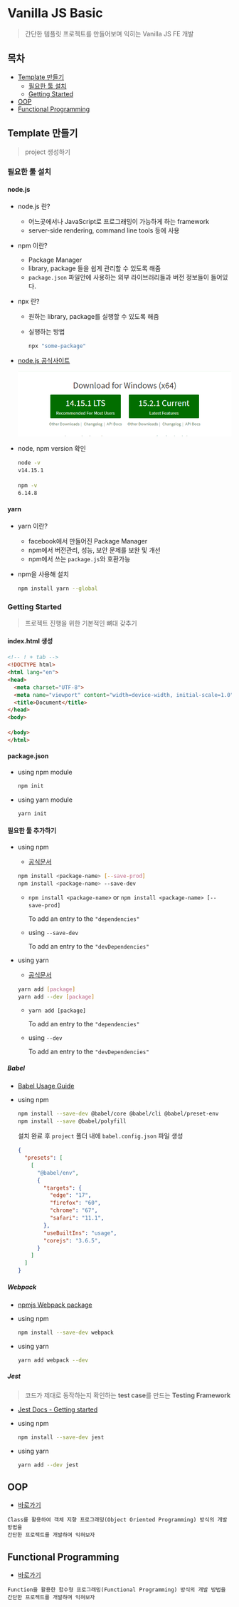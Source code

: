 # Vanilla JS Basic

> 간단한 템플릿 프로젝트를 만들어보며 익히는 Vanilla JS FE 개발

## 목차

* [Template 만들기](#template-만들기)
  * [필요한 툴 설치](#필요한-툴-설치)
  * [Getting Started](#getting-started)
* [OOP](#oop)
* [Functional Programming](#functional-programming)

## Template 만들기

> project 생성하기

### 필요한 툴 설치

#### node.js

* node.js 란?

  * 어느곳에서나 JavaScript로 프로그래밍이 가능하게 하는 framework
  * server-side rendering, command line tools 등에 사용

* npm 이란?

  * Package Manager
  * library, package 들을 쉽게 관리할 수 있도록 해줌
  * `package.json` 파일안에 사용하는 외부 라이브러리들과 버전 정보들이 들어있다.

* npx 란?

  * 원하는 library, package를 실행할 수 있도록 해줌

  * 실행하는 방법

    ```bash
    npx "some-package"
    ```

* [node.js 공식사이트](https://nodejs.org/en/)

  ![download nodejs](https://github.com/mooyeon-choi/TIL/blob/master/web/frontend/react/getting_started/images/download_nodejs.png?raw=true)

* node, npm version 확인

  ```bash
  node -v
  v14.15.1
  
  npm -v
  6.14.8
  ```

#### yarn

* yarn 이란?

  * facebook에서 만들어진 Package Manager
  * npm에서 버전관리, 성능, 보안 문제를 보완 및 개선
  * npm에서 쓰는 `package.js`와 호환가능

* npm을 사용해 설치

  ```bash
  npm install yarn --global
  ```

### Getting Started

> 프로젝트 진행을 위한 기본적인 뼈대 갖추기

#### index.html 생성

```html
<!-- ! + tab -->
<!DOCTYPE html>
<html lang="en">
<head>
  <meta charset="UTF-8">
  <meta name="viewport" content="width=device-width, initial-scale=1.0">
  <title>Document</title>
</head>
<body>
  
</body>
</html>
```

#### package.json

* using npm module

  ```bash
  npm init
  ```

* using yarn module

  ```bash
  yarn init
  ```

#### 필요한 툴 추가하기

* using npm

  * [공식문서](https://docs.npmjs.com/specifying-dependencies-and-devdependencies-in-a-package-json-file)

  ```bash
  npm install <package-name> [--save-prod]
  npm install <package-name> --save-dev
  ```

  * `npm install <package-name>` or `npm install <package-name> [--save-prod]`

    To add an entry to the `"dependencies"`

  * using `--save-dev`

    To add an entry to the `"devDependencies"`

* using yarn

  * [공식문서](https://classic.yarnpkg.com/en/docs/managing-dependencies)

  ```bash
  yarn add [package]
  yarn add --dev [package]
  ```

  * `yarn add [package]`

    To add an entry to the `"dependencies"`

  * using `--dev`

    To add an entry to the `"devDependencies"`

##### Babel

* [Babel Usage Guide](https://babeljs.io/docs/en/usage)

* using npm

  ```bash
  npm install --save-dev @babel/core @babel/cli @babel/preset-env
  npm install --save @babel/polyfill
  ```

  설치 완료 후 `project` 폴더 내에 `babel.config.json` 파일 생성

  ```json
  {
    "presets": [
      [
        "@babel/env",
        {
          "targets": {
            "edge": "17",
            "firefox": "60",
            "chrome": "67",
            "safari": "11.1",
          },
          "useBuiltIns": "usage",
          "corejs": "3.6.5",
        }
      ]
    ]
  }
  ```

##### Webpack

* [npmjs Webpack package](https://www.npmjs.com/package/webpack)

* using npm

  ```bash
  npm install --save-dev webpack
  ```

* using yarn

  ```bash
  yarn add webpack --dev
  ```

##### Jest

> 코드가 제대로 동작하는지 확인하는 **test case**를 만드는 **Testing Framework**

* [Jest Docs - Getting started](https://jestjs.io/docs/en/getting-started)

* using npm

  ```bash
  npm install --save-dev jest
  ```

* using yarn

  ```bash
  yarn add --dev jest
  ```

## OOP

* [바로가기](./oop)

```
Class를 활용하여 객체 지향 프로그래밍(Object Oriented Programming) 방식의 개발 방법을
간단한 프로젝트를 개발하며 익혀보자
```

## Functional Programming

* [바로가기](./functional)

```
Function을 활용한 함수형 프로그래밍(Functional Programming) 방식의 개발 방법을
간단한 프로젝트를 개발하며 익혀보자
```





